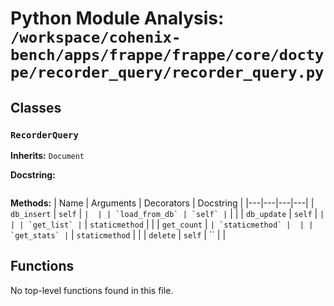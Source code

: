 # Python Module Analysis: `/workspace/cohenix-bench/apps/frappe/frappe/core/doctype/recorder_query/recorder_query.py`

## Classes

### `RecorderQuery`
**Inherits:** `Document`


**Docstring:**
```

```

**Methods:**
| Name | Arguments | Decorators | Docstring |
|---|---|---|---|
| `db_insert` | `self` | `` |  |
| `load_from_db` | `self` | `` |  |
| `db_update` | `self` | `` |  |
| `get_list` | `` | `staticmethod` |  |
| `get_count` | `` | `staticmethod` |  |
| `get_stats` | `` | `staticmethod` |  |
| `delete` | `self` | `` |  |





## Functions

No top-level functions found in this file.
